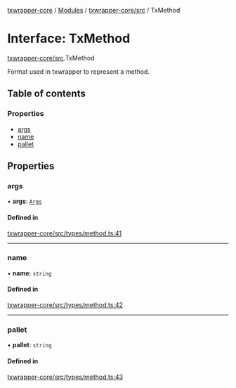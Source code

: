 [txwrapper-core](../README.md) / [Modules](../modules.md) / [txwrapper-core/src](../modules/txwrapper_core_src.md) / TxMethod

# Interface: TxMethod

[txwrapper-core/src](../modules/txwrapper_core_src.md).TxMethod

Format used in txwrapper to represent a method.

## Table of contents

### Properties

- [args](txwrapper_core_src.TxMethod.md#args)
- [name](txwrapper_core_src.TxMethod.md#name)
- [pallet](txwrapper_core_src.TxMethod.md#pallet)

## Properties

### args

• **args**: [`Args`](../modules/txwrapper_core_src.md#args)

#### Defined in

[txwrapper-core/src/types/method.ts:41](https://github.com/paritytech/txwrapper-core/blob/f50cd9c/packages/txwrapper-core/src/types/method.ts#L41)

___

### name

• **name**: `string`

#### Defined in

[txwrapper-core/src/types/method.ts:42](https://github.com/paritytech/txwrapper-core/blob/f50cd9c/packages/txwrapper-core/src/types/method.ts#L42)

___

### pallet

• **pallet**: `string`

#### Defined in

[txwrapper-core/src/types/method.ts:43](https://github.com/paritytech/txwrapper-core/blob/f50cd9c/packages/txwrapper-core/src/types/method.ts#L43)
